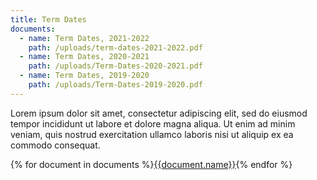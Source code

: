 ```yaml
---
title: Term Dates
documents:
  - name: Term Dates, 2021-2022
    path: /uploads/term-dates-2021-2022.pdf
  - name: Term Dates, 2020-2021
    path: /uploads/Term-Dates-2020-2021.pdf
  - name: Term Dates, 2019-2020
    path: /uploads/Term-Dates-2019-2020.pdf
---
```

Lorem ipsum dolor sit amet, consectetur adipiscing elit, sed do eiusmod tempor incididunt ut labore et dolore magna aliqua. Ut enim ad minim veniam, quis nostrud exercitation ullamco laboris nisi ut aliquip ex ea commodo consequat.

<div class="content-grid">
  {% for document in documents %}<a href="{{document.path}}">{{document.name}}</a>{% endfor %}
</div>